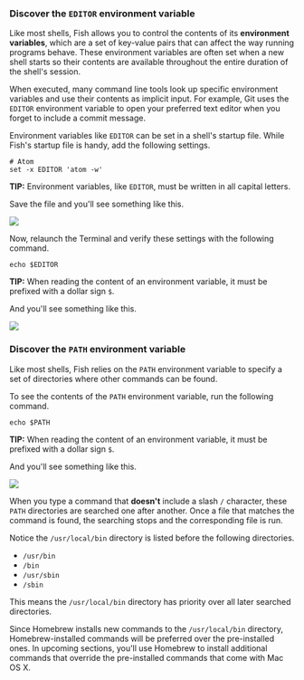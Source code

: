 ### Discover the `EDITOR` environment variable

Like most shells, Fish allows you to control the contents of its **environment variables**, which are a set of key-value pairs that can affect the way running programs behave. These environment variables are often set when a new shell starts so their contents are available throughout the entire duration of the shell's session.

When executed, many command line tools look up specific environment variables and use their contents as implicit input. For example, Git uses the `EDITOR` environment variable to open your preferred text editor when you forget to include a commit message.

Environment variables like `EDITOR` can be set in a shell's startup file. While Fish's startup file is handy, add the following settings.

```
# Atom
set -x EDITOR 'atom -w'
```

**TIP:** Environment variables, like `EDITOR`, must be written in all capital letters.

Save the file and you'll see something like this.

![](https://students-gschool-production.s3.amazonaws.com/uploads/asset/file/31/editor-env-variable.png)

Now, relaunch the Terminal and verify these settings with the following command.

```
echo $EDITOR
```

**TIP:** When reading the content of an environment variable, it must be prefixed with a dollar sign `$`.

And you'll see something like this.

![](https://students-gschool-production.s3.amazonaws.com/uploads/asset/file/32/editor-env-variable-2.png)

### Discover the `PATH` environment variable

Like most shells, Fish relies on the `PATH` environment variable to specify a set of directories where other commands can be found.

To see the contents of the `PATH` environment variable, run the following command.

```
echo $PATH
```

**TIP:** When reading the content of an environment variable, it must be prefixed with a dollar sign `$`.

And you'll see something like this.

![](https://students-gschool-production.s3.amazonaws.com/uploads/asset/file/33/path-variable.png)

When you type a command that **doesn't** include a slash `/` character, these `PATH` directories are searched one after another. Once a file that matches the command is found, the searching stops and the corresponding file is run.

Notice the `/usr/local/bin` directory is listed before the following directories.

- `/usr/bin`
- `/bin`
- `/usr/sbin`
- `/sbin`

This means the `/usr/local/bin` directory has priority over all later searched directories.

Since Homebrew installs new commands to the `/usr/local/bin` directory, Homebrew-installed commands will be preferred over the pre-installed ones. In upcoming sections, you'll use Homebrew to install additional commands that override the pre-installed commands that come with Mac OS X.
